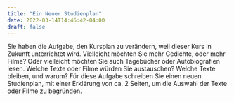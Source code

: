 ```yaml
---
title: "Ein Neuer Studienplan"
date: 2022-03-14T14:46:42-04:00
draft: false
---
```


Sie haben die Aufgabe, den Kursplan zu verändern, weil dieser Kurs in Zukunft unterrichtet wird. Vielleicht möchten Sie mehr Gedichte, oder mehr Filme? Oder vielleicht möchten Sie auch Tagebücher oder Autobiografien lesen. Welche Texte oder Filme würden Sie austauschen? Welche Texte bleiben, und warum? Für diese Aufgabe schreiben Sie einen neuen Studienplan, mit einer Erklärung von ca. 2 Seiten, um die Auswahl der Texte oder Filme zu begründen. 